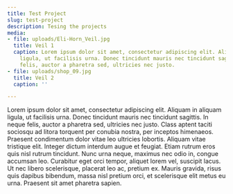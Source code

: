```yaml
---
title: Test Project
slug: test-project
description: Tesing the projects
media:
- file: uploads/Eli-Horn_Veil.jpg
  title: Veil 1
  caption: Lorem ipsum dolor sit amet, consectetur adipiscing elit. Aliquam in aliquam
    ligula, ut facilisis urna. Donec tincidunt mauris nec tincidunt sagittis. In neque
    felis, auctor a pharetra sed, ultricies nec justo.
- file: uploads/shop_09.jpg
  title: Veil 2
  caption: ''

---
```

Lorem ipsum dolor sit amet, consectetur adipiscing elit. Aliquam in aliquam ligula, ut facilisis urna. Donec tincidunt mauris nec tincidunt sagittis. In neque felis, auctor a pharetra sed, ultricies nec justo. Class aptent taciti sociosqu ad litora torquent per conubia nostra, per inceptos himenaeos. Praesent condimentum dolor vitae leo ultricies lobortis. Aliquam vitae tristique elit. Integer dictum interdum augue et feugiat. Etiam rutrum eros quis nisl rutrum tincidunt. Nunc urna neque, maximus nec odio in, congue accumsan leo. Curabitur eget orci tempor, aliquet lorem vel, suscipit lacus. Ut nec libero scelerisque, placerat leo ac, pretium ex. Mauris gravida, risus quis dapibus bibendum, massa nisl pretium orci, et scelerisque elit metus eu urna. Praesent sit amet pharetra sapien.